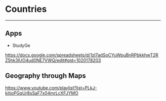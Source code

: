 # Countries

---

## Apps

- StudyGe

<https://docs.google.com/spreadsheets/d/1zl7adSoCYuWpuBnRPbkkhwT2RZ5hk3lUO4ud0NE7VWQ/edit#gid=1020178203>

## Geography through Maps

<https://www.youtube.com/playlist?list=PLkJ-kjtioPGqUr8sSaF7x04mrLcXFJYMO>
